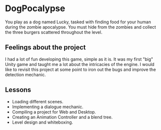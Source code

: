 # DogPocalypse

You play as a dog named Lucky, tasked with finding food for your human during the zombie apocalypse. You must hide from the zombies and collect the three burgers scattered throughout the level.

## Feelings about the project

I had a lot of fun developing this game, simple as it is. It was my first "big" Unity game and taught me a lot about the intricacies of the engine. I would like to revisit this project at some point to iron out the bugs and improve the detection mechanic.

## Lessons

* Loading different scenes.
* Implementing a dialogue mechanic.
* Compiling a project for Web and Desktop.
* Creating an Animation Controller and a blend tree.
* Level design and whiteboxing.
